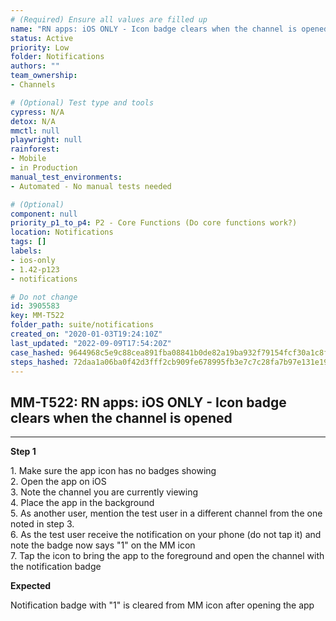 ```yaml
---
# (Required) Ensure all values are filled up
name: "RN apps: iOS ONLY - Icon badge clears when the channel is opened"
status: Active
priority: Low
folder: Notifications
authors: ""
team_ownership: 
- Channels

# (Optional) Test type and tools
cypress: N/A
detox: N/A
mmctl: null
playwright: null
rainforest: 
- Mobile
- in Production
manual_test_environments: 
- Automated - No manual tests needed

# (Optional)
component: null
priority_p1_to_p4: P2 - Core Functions (Do core functions work?)
location: Notifications
tags: []
labels: 
- ios-only
- 1.42-p123
- notifications

# Do not change
id: 3905583
key: MM-T522
folder_path: suite/notifications
created_on: "2020-01-03T19:24:10Z"
last_updated: "2022-09-09T17:54:20Z"
case_hashed: 9644968c5e9c88cea891fba08841b0de82a19ba932f79154fcf30a1c8f3abe26f5a5c9cb10db0164ada35ae45a22cc1d
steps_hashed: 72daa1a06ba0f42d3fff2cb909fe678995fb3e7c7c28fa7b97e131e19a399c80e4e8ca0684fc4301ae4493515f20c75b
---
```


## MM-T522: RN apps: iOS ONLY - Icon badge clears when the channel is opened

---

**Step 1**

1\. Make sure the app icon has no badges showing\
2\. Open the app on iOS\
3\. Note the channel you are currently viewing\
4\. Place the app in the background\
5\. As another user, mention the test user in a different channel from the one noted in step 3.\
6\. As the test user receive the notification on your phone (do not tap it) and note the badge now says "1" on the MM icon\
7\. Tap the icon to bring the app to the foreground and open the channel with the notification badge

**Expected**

Notification badge with "1" is cleared from MM icon after opening the app
